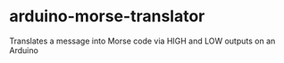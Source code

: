 # arduino-morse-translator
Translates a message into Morse code via HIGH and LOW outputs on an Arduino
